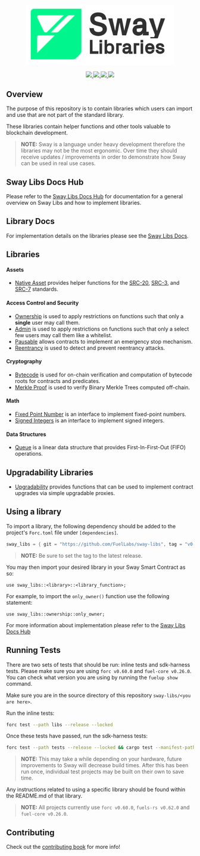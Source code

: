 <p align="center">
    <picture>
        <source media="(prefers-color-scheme: dark)" srcset="docs/sway-libs-logo-dark-theme.png">
        <img alt="SwayLibs logo" width="400px" src="docs/sway-libs-logo-light-theme.png">
    </picture>
</p>

<p align="center">
    <a href="https://github.com/FuelLabs/sway-libs/actions/workflows/ci.yml" alt="CI">
        <img src="https://github.com/FuelLabs/sway-libs/actions/workflows/ci.yml/badge.svg" />
    </a>
    <a href="https://crates.io/crates/forc/0.60.0" alt="forc">
        <img src="https://img.shields.io/badge/forc-v0.60.0-orange" />
    </a>
    <a href="./LICENSE" alt="forc">
        <img src="https://img.shields.io/github/license/FuelLabs/sway-libs" />
    </a>
    <a href="https://discord.gg/xfpK4Pe">
        <img src="https://img.shields.io/discord/732892373507375164?color=6A7EC2&logo=discord&logoColor=ffffff&labelColor=6A7EC2&label=Discord" />
    </a>
</p>

## Overview

The purpose of this repository is to contain libraries which users can import and use that are not part of the standard library.

These libraries contain helper functions and other tools valuable to blockchain development.

> **NOTE:**
> Sway is a language under heavy development therefore the libraries may not be the most ergonomic. Over time they should receive updates / improvements in order to demonstrate how Sway can be used in real use cases.

## Sway Libs Docs Hub

Please refer to the [Sway Libs Docs Hub](https://docs.fuel.network/docs/sway-libs/) for documentation for a general overview on Sway Libs and how to implement libraries.

## Library Docs

For implementation details on the libraries please see the [Sway Libs Docs](https://fuellabs.github.io/sway-libs/master/sway_libs/).

## Libraries

#### Assets

- [Native Asset](https://docs.fuel.network/docs/sway-libs/asset/) provides helper functions for the [SRC-20](https://docs.fuel.network/docs/sway-standards/src-20-native-asset/), [SRC-3](https://docs.fuel.network/docs/sway-standards/src-3-minting-and-burning/), and [SRC-7](https://docs.fuel.network/docs/sway-standards/src-7-asset-metadata/) standards.

#### Access Control and Security

- [Ownership](https://docs.fuel.network/docs/sway-libs/ownership/) is used to apply restrictions on functions such that only a **single** user may call them.
- [Admin](https://docs.fuel.network/docs/sway-libs/admin/) is used to apply restrictions on functions such that only a select few users may call them like a whitelist.
- [Pausable](https://docs.fuel.network/docs/sway-libs/pausable/) allows contracts to implement an emergency stop mechanism.
- [Reentrancy](https://docs.fuel.network/docs/sway-libs/reentrancy/) is used to detect and prevent reentrancy attacks.

#### Cryptography

- [Bytecode](https://docs.fuel.network/docs/sway-libs/bytecode/) is used for on-chain verification and computation of bytecode roots for contracts and predicates.
- [Merkle Proof](https://docs.fuel.network/docs/sway-libs/merkle/) is used to verify Binary Merkle Trees computed off-chain.

#### Math

- [Fixed Point Number](https://docs.fuel.network/docs/sway-libs/fixed_point/) is an interface to implement fixed-point numbers.
- [Signed Integers](https://docs.fuel.network/docs/sway-libs/queue/) is an interface to implement signed integers.

#### Data Structures

- [Queue](https://docs.fuel.network/docs/sway-libs/queue/) is a linear data structure that provides First-In-First-Out (FIFO) operations.

## Upgradability Libraries

- [Upgradability](https://docs.fuel.network/docs/sway-libs/upgradability/) provides functions that can be used to implement contract upgrades via simple upgradable proxies.

## Using a library

To import a library, the following dependency should be added to the project's `Forc.toml` file under `[dependencies]`.

```rust
sway_libs = { git = "https://github.com/FuelLabs/sway-libs", tag = "v0.22.0" }
```

> **NOTE:**
> Be sure to set the tag to the latest release.

You may then import your desired library in your Sway Smart Contract as so:

```sway
use sway_libs::<library>::<library_function>;
```

For example, to import the `only_owner()` function use the following statement:

```sway
use sway_libs::ownership::only_owner;
```

For more information about implementation please refer to the [Sway Libs Docs Hub](https://docs.fuel.network/docs/sway-libs/)

## Running Tests

There are two sets of tests that should be run: inline tests and sdk-harness tests. Please make sure you are using `forc v0.60.0` and `fuel-core v0.26.0`. You can check what version you are using by running the `fuelup show` command.

Make sure you are in the source directory of this repository `sway-libs/<you are here>`.

Run the inline tests:

```bash
forc test --path libs --release --locked
```

Once these tests have passed, run the sdk-harness tests:

```bash
forc test --path tests --release --locked && cargo test --manifest-path tests/Cargo.toml
```

> **NOTE:**
> This may take a while depending on your hardware, future improvements to Sway will decrease build times. After this has been run once, individual test projects may be built on their own to save time.

Any instructions related to using a specific library should be found within the README.md of that library.

> **NOTE:**
> All projects currently use `forc v0.60.0`, `fuels-rs v0.62.0` and `fuel-core v0.26.0`.

## Contributing

Check out the [contributing book](https://fuellabs.github.io/sway-libs/contributing-book/index.html) for more info!
